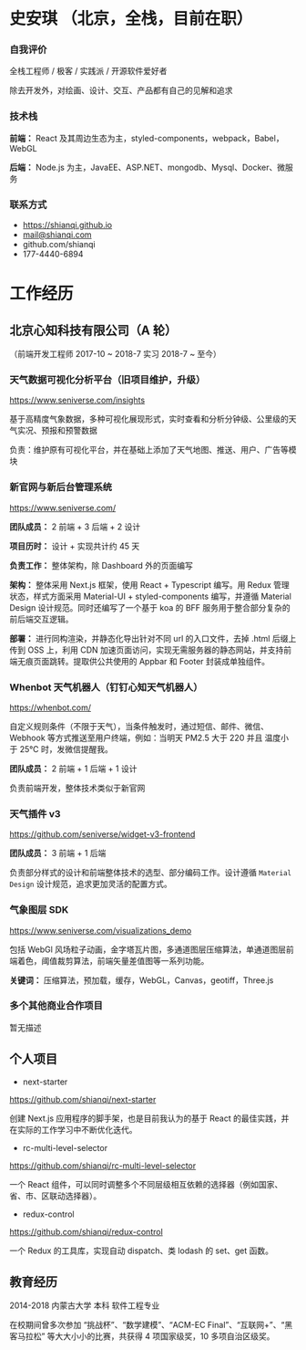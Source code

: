 # 史安琪 （北京，全栈，目前在职）

### 自我评价

全栈工程师 / 极客 / 实践派 / 开源软件爱好者

除去开发外，对绘画、设计、交互、产品都有自己的见解和追求

### 技术栈

**前端：** React 及其周边生态为主，styled-components，webpack，Babel，WebGL

**后端：** Node.js 为主，JavaEE、ASP.NET、mongodb、Mysql、Docker、微服务

### 联系方式

- https://shianqi.github.io
- mail@shianqi.com
- github.com/shianqi
- 177-4440-6894

# 工作经历

## 北京心知科技有限公司（A 轮）

（前端开发工程师 2017-10 ~ 2018-7 实习 2018-7 ~ 至今）

### 天气数据可视化分析平台（旧项目维护，升级）

https://www.seniverse.com/insights

基于高精度气象数据，多种可视化展现形式，实时查看和分析分钟级、公里级的天气实况、预报和预警数据

负责：维护原有可视化平台，并在基础上添加了天气地图、推送、用户、广告等模块

### 新官网与新后台管理系统

https://www.seniverse.com/

**团队成员：** 2 前端 + 3 后端 + 2 设计

**项目历时：** 设计 + 实现共计约 45 天

**负责工作：** 整体架构，除 Dashboard 外的页面编写

**架构：** 整体采用 Next.js 框架，使用 React + Typescript 编写。用 Redux 管理状态，样式方面采用 Material-UI + styled-components 编写，并遵循 Material Design 设计规范。同时还编写了一个基于 koa 的 BFF 服务用于整合部分复杂的前后端交互逻辑。

**部署：** 进行同构渲染，并静态化导出针对不同 url 的入口文件，去掉 .html 后缀上传到 OSS 上，利用 CDN 加速页面访问，实现无需服务器的静态网站，并支持前端无痕页面跳转。提取供公共使用的 Appbar 和 Footer 封装成单独组件。

### Whenbot 天气机器人（钉钉心知天气机器人）

https://whenbot.com/

自定义规则条件（不限于天气），当条件触发时，通过短信、邮件、微信、Webhook 等方式推送至用户终端，例如：当明天 PM2.5 大于 220 并且 温度小于 25℃ 时，发微信提醒我。

**团队成员：** 2 前端 + 1 后端 + 1 设计

负责前端开发，整体技术类似于新官网

### 天气插件 v3

https://github.com/seniverse/widget-v3-frontend

**团队成员：** 3 前端 + 1 后端

负责部分样式的设计和前端整体技术的选型、部分编码工作。设计遵循 `Material Design` 设计规范，追求更加灵活的配置方式。

### 气象图层 SDK

https://www.seniverse.com/visualizations_demo

包括 WebGl 风场粒子动画，金字塔瓦片图，多通道图层压缩算法，单通道图层前端着色，阈值裁剪算法，前端矢量差值图等一系列功能。

**关键词：** 压缩算法，预加载，缓存，WebGL，Canvas，geotiff，Three.js

### 多个其他商业合作项目

暂无描述

## 个人项目

- next-starter

https://github.com/shianqi/next-starter

创建 Next.js 应用程序的脚手架，也是目前我认为的基于 React 的最佳实践，并在实际的工作学习中不断优化迭代。

- rc-multi-level-selector

https://github.com/shianqi/rc-multi-level-selector

一个 React 组件，可以同时调整多个不同层级相互依赖的选择器（例如国家、省、市、区联动选择器）。

- redux-control

https://github.com/shianqi/redux-control

一个 Redux 的工具库，实现自动 dispatch、类 lodash 的 set、get 函数。

## 教育经历

2014-2018 内蒙古大学 本科 软件工程专业

在校期间曾多次参加 “挑战杯”、“数学建模”、“ACM-EC Final”、“互联网+”、“黑客马拉松” 等大大小小的比赛，共获得 4 项国家级奖，10 多项自治区级奖。
